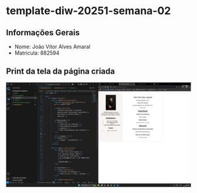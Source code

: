 # template-diw-20251-semana-02

## Informações Gerais
- Nome: João Vitor Alves Amaral
- Matricula: 882594

## Print da tela da página criada
![print-página](/public/print-pagina.png)
